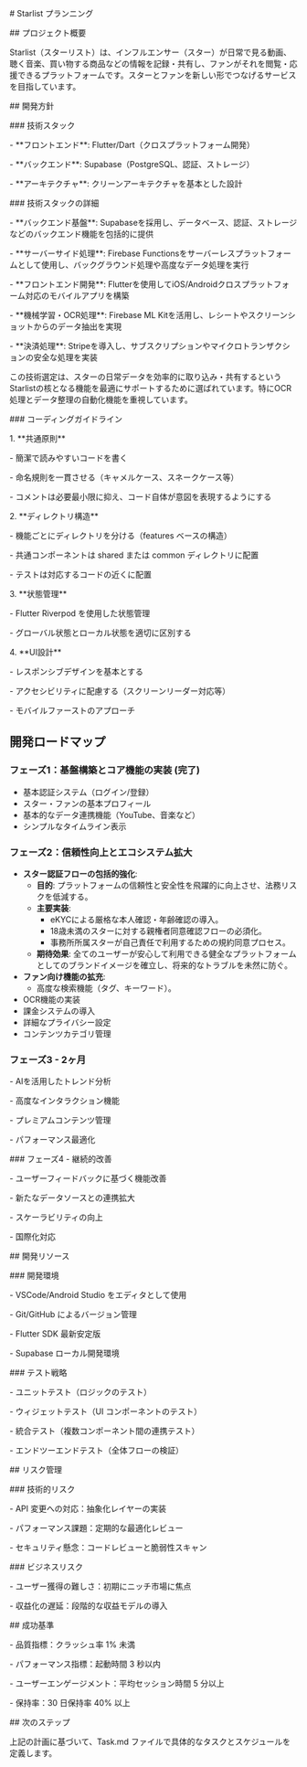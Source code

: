 \# Starlist プランニング

\## プロジェクト概要

Starlist（スターリスト）は、インフルエンサー（スター）が日常で見る動画、聴く音楽、買い物する商品などの情報を記録・共有し、ファンがそれを閲覧・応援できるプラットフォームです。スターとファンを新しい形でつなげるサービスを目指しています。

\## 開発方針

\### 技術スタック

\- \*\*フロントエンド\*\*: Flutter/Dart（クロスプラットフォーム開発）

\- \*\*バックエンド\*\*: Supabase（PostgreSQL、認証、ストレージ）

\- \*\*アーキテクチャ\*\*: クリーンアーキテクチャを基本とした設計

\### 技術スタックの詳細

\- \*\*バックエンド基盤\*\*:
Supabaseを採用し、データベース、認証、ストレージなどのバックエンド機能を包括的に提供

\- \*\*サーバーサイド処理\*\*: Firebase
Functionsをサーバーレスプラットフォームとして使用し、バックグラウンド処理や高度なデータ処理を実行

\- \*\*フロントエンド開発\*\*:
Flutterを使用してiOS/Androidクロスプラットフォーム対応のモバイルアプリを構築

\- \*\*機械学習・OCR処理\*\*: Firebase ML
Kitを活用し、レシートやスクリーンショットからのデータ抽出を実現

\- \*\*決済処理\*\*:
Stripeを導入し、サブスクリプションやマイクロトランザクションの安全な処理を実装

この技術選定は、スターの日常データを効率的に取り込み・共有するというStarlistの核となる機能を最適にサポートするために選ばれています。特にOCR処理とデータ整理の自動化機能を重視しています。

\### コーディングガイドライン

1\. \*\*共通原則\*\*

\- 簡潔で読みやすいコードを書く

\- 命名規則を一貫させる（キャメルケース、スネークケース等）

\- コメントは必要最小限に抑え、コード自体が意図を表現するようにする

2\. \*\*ディレクトリ構造\*\*

\- 機能ごとにディレクトリを分ける（features ベースの構造）

\- 共通コンポーネントは shared または common ディレクトリに配置

\- テストは対応するコードの近くに配置

3\. \*\*状態管理\*\*

\- Flutter Riverpod を使用した状態管理

\- グローバル状態とローカル状態を適切に区別する

4\. \*\*UI設計\*\*

\- レスポンシブデザインを基本とする

\- アクセシビリティに配慮する（スクリーンリーダー対応等）

\- モバイルファーストのアプローチ

## 開発ロードマップ

### フェーズ1：基盤構築とコア機能の実装 (完了)
- 基本認証システム（ログイン/登録）
- スター・ファンの基本プロフィール
- 基本的なデータ連携機能（YouTube、音楽など）
- シンプルなタイムライン表示

### フェーズ2：信頼性向上とエコシステム拡大
-   **スター認証フローの包括的強化**:
    -   **目的**: プラットフォームの信頼性と安全性を飛躍的に向上させ、法務リスクを低減する。
    -   **主要実装**:
        -   eKYCによる厳格な本人確認・年齢確認の導入。
        -   18歳未満のスターに対する親権者同意確認フローの必須化。
        -   事務所所属スターが自己責任で利用するための規約同意プロセス。
    -   **期待効果**: 全てのユーザーが安心して利用できる健全なプラットフォームとしてのブランドイメージを確立し、将来的なトラブルを未然に防ぐ。
-   **ファン向け機能の拡充**:
    -   高度な検索機能（タグ、キーワード）。
- OCR機能の実装
- 課金システムの導入
- 詳細なプライバシー設定
- コンテンツカテゴリ管理

### フェーズ3 - 2ヶ月

\- AIを活用したトレンド分析

\- 高度なインタラクション機能

\- プレミアムコンテンツ管理

\- パフォーマンス最適化

\### フェーズ4 - 継続的改善

\- ユーザーフィードバックに基づく機能改善

\- 新たなデータソースとの連携拡大

\- スケーラビリティの向上

\- 国際化対応

\## 開発リソース

\### 開発環境

\- VSCode/Android Studio をエディタとして使用

\- Git/GitHub によるバージョン管理

\- Flutter SDK 最新安定版

\- Supabase ローカル開発環境

\### テスト戦略

\- ユニットテスト（ロジックのテスト）

\- ウィジェットテスト（UI コンポーネントのテスト）

\- 統合テスト（複数コンポーネント間の連携テスト）

\- エンドツーエンドテスト（全体フローの検証）

\## リスク管理

\### 技術的リスク

\- API 変更への対応：抽象化レイヤーの実装

\- パフォーマンス課題：定期的な最適化レビュー

\- セキュリティ懸念：コードレビューと脆弱性スキャン

\### ビジネスリスク

\- ユーザー獲得の難しさ：初期にニッチ市場に焦点

\- 収益化の遅延：段階的な収益モデルの導入

\## 成功基準

\- 品質指標：クラッシュ率 1% 未満

\- パフォーマンス指標：起動時間 3 秒以内

\- ユーザーエンゲージメント：平均セッション時間 5 分以上

\- 保持率：30 日保持率 40% 以上

\## 次のステップ

上記の計画に基づいて、Task.md
ファイルで具体的なタスクとスケジュールを定義します。
